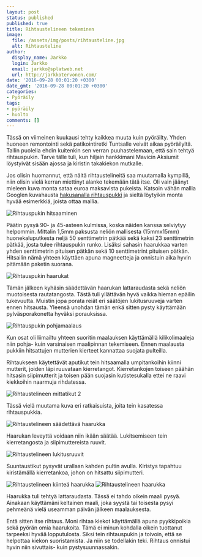 ```yaml
---
layout: post
status: published
published: true
title: Rihtaustelineen tekeminen
image:
  file: /assets/img/posts/rihtausteline.jpg
  alt: Rihtausteline
author:
  display_name: Jarkko
  login: Jarkko
  email: jarkko@splatweb.net
  url: http://jarkkotervonen.com/
date: '2016-09-28 00:01:20 +0300'
date_gmt: '2016-09-28 00:01:20 +0300'
categories:
- Pyöräily
tags:
- pyöräily
- huolto
comments: []
---
```

Tässä on viimeinen kuukausi tehty kaikkea muuta kuin pyöräilty. Yhden huoneen remontointi sekä patikointiretki Tuntsalle veivät aikaa pyöräilyltä. Tallin puolella ehdin kuitenkin sen verran puuhastelemaan, että sain tehtyä rihtauspukin. Tarve tälle tuli, kun hiljain hankkimani Mavicin Aksiumit löystyivät sisään ajossa ja kiristin takakiekon mutkalle.

Jos olisin huomannut, että näitä rihtaustelineitä saa muutamalla kympillä, niin olisin vielä kerran miettinyt alanko tekemään tätä itse. Oli vain jäänyt mieleen kuva monta sataa euroa maksavista pukeista. Katsoin vähän mallia Googlen kuvahausta [hakusanalla rihtauspukki](https://www.google.fi/search?q=rihtauspukki&amp;tbm=isch) ja sieltä löytyikin monta hyvää esimerkkiä, joista ottaa mallia.

<amp-img src="/assets/img/posts/rihtauspukki-kasaus-0.jpeg" alt="Rihtauspukin hitsaaminen" width="4" height="3" layout="responsive">
  <noscript><img src="/assets/img/posts/rihtauspukki-kasaus-0.jpeg" alt="Rihtauspukin hitsaaminen" /></noscript>
</amp-img>

Päätin pysyä 90- ja 45-asteen kulmissa, koska näiden kanssa selviytyy helpommin. Mittalin 1,5mm paksusta neliön mallisesta (15mmx15mm) huonekaluputkesta neljä 50 senttimetrin pätkää sekä kaksi 23 senttimetrin pätkää, josta tulee rihtauspukin runko. Lisäksi sahasin haarukkaa varten yhden senttimetrin pituisen pätkän sekä 10 senttimetrint pituisen pätkän. Hitsailin nämä yhteen käyttäen apuna magneetteja ja onnistuin aika hyvin pitämään paketin suorana.

<amp-img src="/assets/img/posts/rihtauspukki-kasaus-1-e1475047978882.jpeg" alt="Rihtauspukin haarukat" width="4" height="3" layout="responsive">
  <noscript><img src="/assets/img/posts/rihtauspukki-kasaus-1-e1475047978882.jpeg" alt="Rihtauspukin haarukat" /></noscript>
</amp-img>

Tämän jälkeen kyhäsin säädettävän haarukan lattaraudasta sekä neliön muotoisesta rautatangosta. Tästä tuli yllättävän hyvä vaikka hieman epäilin tukevuutta. Muistin jopa porata reiät eri säätöjen lukitusruuveja varten ennen hitsausta. Yleensä unohdan tämän enkä sitten pysty käyttämään pylväsporakonetta hyväksi porauksissa.

<amp-img src="/assets/img/posts/rihtauspukki-maalaus-e1475048059712.jpeg" alt="Rihtauspukin pohjamaalaus" width="4" height="3" layout="responsive">
  <noscript><img src="/assets/img/posts/rihtauspukki-maalaus-e1475048059712.jpeg" alt="Rihtauspukin pohjamaalaus" /></noscript>
</amp-img>

Kun osat oli liimailtu yhteen suoritin maalauksen käyttämällä kilikolimaaleja niin pohja- kuin varsinaisen maalipinnan tekemiseen. Ennen maalausta pukkiin hitsattujen mutterien kierteet kannattaa suojata pulteilla.

Rihtaukseen käytettävät aputikut tein hitsaamalla umpitankoihin kiinni mutterit, joiden läpi ruuvataan kierretangot. Kierretankojen toiseen päähän hitsasin siipimutterit ja toisen pään suojasin kutistesukalla ettei ne raavi kiekkoihin naarmuja rihdatessa.

<amp-img src="/assets/img/posts/rihtaustelineen-mittatikut-2.jpg" alt="Rihtaustelineen mittatikut 2" width="4" height="3" layout="responsive">
  <noscript><img src="/assets/img/posts/rihtaustelineen-mittatikut-2.jpg" alt="Rihtaustelineen mittatikut 2" /></noscript>
</amp-img>

Tässä vielä muutama kuva eri ratkaisuista, joita tein kasatessa rihtauspukkia.

<amp-img src="/assets/img/posts/rihtaustelineen-saadettava-haarukka.jpg" alt="Rihtaustelineen säädettävä haarukka" width="4" height="3" layout="responsive">
  <noscript><img src="/assets/img/posts/rihtaustelineen-saadettava-haarukka.jpg" alt="Rihtaustelineen säädettävä haarukka" /></noscript>
</amp-img>

Haarukan leveyttä voidaan niin ikään säätää. Lukitsemiseen tein kierretangosta ja siipimuttereista ruuvit.

<amp-img src="/assets/img/posts/rihtaustelineen-lukitusruuvit.jpg" alt="Rihtaustelineen lukitusruuvit" width="4" height="3" layout="responsive">
  <noscript><img src="/assets/img/posts/rihtaustelineen-lukitusruuvit.jpg" alt="Rihtaustelineen lukitusruuvit" /></noscript>
</amp-img>

Suuntaustikut pysyvät urallaan kahden pultin avulla. Kiristys tapahtuu kiristämällä kierretankoa, johon on hitsattu siipimutteri.

<amp-img src="/assets/img/posts/rihtaustelineen-kiintea-haarukka.jpg" alt="Rihtaustelineen kiinteä haarukka" width="4" height="3" layout="responsive">
  <noscript><img src="/assets/img/posts/rihtaustelineen-kiintea-haarukka.jpg" alt="Rihtaustelineen kiinteä haarukka" /></noscript>
</amp-img>

<amp-img src="/assets/img/posts/rihtaustelineen-haarukka.jpg" alt="Rihtaustelineen haarukka" width="4" height="3" layout="responsive">
  <noscript><img src="/assets/img/posts/rihtaustelineen-haarukka.jpg" alt="Rihtaustelineen haarukka" /></noscript>
</amp-img>

Haarukka tuli tehtyä lattaraudasta. Tässä ei tahdo oikein maali pysyä. Ainakaan käyttämäni keltainen maali, joka syystä tai toisesta pysyi pehmeänä vielä useamman päivän jälkeen maalauksesta.

Entä sitten itse rihtaus. Moni rihtaa kiekot käyttämällä apuna pyykkipoikia sekä pyörän omia haarukoita. Tämä ei minun kohdalla oikein tuottanut tarpeeksi hyvää lopputulosta. Siksi tein rihtauspukin ja toivoin, että se helpottaa kiekon suoristamista. Ja niin se todellakin teki. Rihtaus onnistui hyvin niin sivuttais- kuin pystysuunnassakin.
